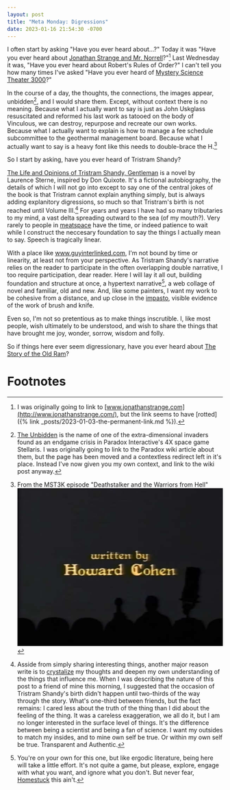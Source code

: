 ```yaml
---
layout: post
title: "Meta Monday: Digressions"
date: 2023-01-16 21:54:30 -0700
---
```


I often start by asking "Have you ever heard about...?" Today it was "Have you ever heard about [Jonathan Strange and Mr. Norrell](https://en.wikipedia.org/wiki/Jonathan_Strange_%26_Mr_Norrell)?"[^1] Last Wednesday it was, "Have you ever heard about Robert's Rules of Order?" I can't tell you how many times I've asked "Have you ever heard of [Mystery Science Theater 3000](https://www.gizmoplex.com)?"

<!-- more -->

In the course of a day, the thoughts, the connections, the images appear, unbidden[^2], and I would share them. Except, without context there is no meaning. Because what I actually want to say is just as John Uskglass resuscitated and reformed his last work as tatooed on the body of Vinculous, we can destroy, repurpose and recreate our own works. Because what I actually want to explain is how to manage a fee schedule subcommittee to the geothermal management board. Because what I actually want to say is a heavy font like this needs to double-brace the H.[^3]

So I start by asking, have you ever heard of Tristram Shandy?

[The Life and Opinions of Tristram Shandy, Gentleman](https://en.wikipedia.org/wiki/The_Life_and_Opinions_of_Tristram_Shandy,_Gentleman) is a novel by Laurence Sterne, inspired by Don Quixote. It's a fictional autobiography, the details of which I will not go into except to say one of the central jokes of the book is that Tristram cannot explain anything simply, but is always adding explanitory digressions, so much so that Tristram's birth is not reached until Volume III.[^4] For years and years I have had so many tributaries to my mind, a vast delta spreading outward to the sea (of my mouth?). Very rarely to people in [meatspace](https://www.merriam-webster.com/words-at-play/what-is-meatspace) have the time, or indeed patience to wait while I construct the neccesary foundation to say the things I actually mean to say. Speech is tragically linear.

With a place like www.guyinterlinked.com, I'm not bound by time or linearity, at least not from your perspective. As Tristram Shandy's narrative relies on the reader to participate in the often overlapping double narrative, I too require participation, dear reader. Here I will lay it all out, building foundation and structure at once, a hypertext narrative[^5], a web collage of novel and familiar, old and new. And, like some painters, I want my work to be cohesive from a distance, and up close in the [impasto](https://www.youtube.com/watch?v=aVqhLG8wo5k), visible evidence of the work of brush and knife.

Even so, I'm not so pretentious as to make things inscrutible. I, like most people, wish ultimately to be understood, and wish to share the things that have brought me joy, wonder, sorrow, wisdom and folly.

So if things here ever seem digressionary, have you ever heard about [The Story of the Old Ram](https://xroads.virginia.edu/~DRBR/twainram.html)?


# Footnotes

[^1]: I was originally going to link to [www.jonathanstrange.com](http://www.jonathanstrange.com/), but the link seems to have [rotted]({% link _posts/2023-01-03-the-permanent-link.md %}).

[^2]: [The Unbidden](https://stellaris.paradoxwikis.com/index.php?title=The_Unbidden&redirect=no) is the name of one of the extra-dimensional invaders found as an endgame crisis in Paradox Interactive's 4X space game Stellaris. I was originally going to link to the Paradox wiki article about them, but the page has been moved and a contextless redirect left in it's place. Instead I've now given you my own context, and link to the wiki post anyway.

[^3]: From the MST3K episode "Deathstalker and the Warriors from Hell" ![Extra stuffed germanic font in credits](/assets/images/uploads/extra-stuffed-germanic-mst3k.jpg)

[^4]: Asside from simply sharing interesting things, another major reason write is to [crystalize](https://www.youtube.com/watch?v=0hJZR_hinI0)[^6] my thoughts and deepen my own understanding of the things that influence me. When I was describing the nature of this post to a friend of mine this morning, I suggested that the occasion of Tristram Shandy's birth didn't happen until two-thirds of the way through the story. What's one-third between friends, but the fact remains: I cared less about the truth of the thing than I did about the feeling of the thing. It was a careless exaggeration, we all do it, but I am no longer interested in the surface level of things. It's the difference between being a scientist and being a fan of science. I want my outsides to match my insides, and to mine own self be true. Or within my own self be true. Transparent and Authentic.

[^5]: You're on your own for this one, but like ergodic literature, being here will take a little effort. It's not quite a game, but please, explore, engage with what you want, and ignore what you don't. But never fear, [Homestuck](https://www.homestuck.com/) this ain't.

[^6]: I want you to trip like I do.